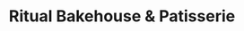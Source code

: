 ---
title: "Ritual Bakehouse & Patisserie"
url: /brunswick/ritual-bakehouse-und-patisserie/
shop: Bäckerei
---